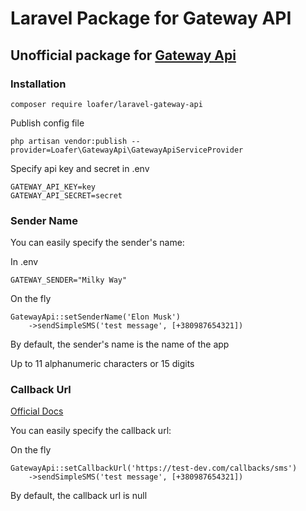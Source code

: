# Laravel Package for Gateway API

## Unofficial package for [Gateway Api](https://gatewayapi.com)
### Installation
```
composer require loafer/laravel-gateway-api
```

Publish config file
```
php artisan vendor:publish --provider=Loafer\GatewayApi\GatewayApiServiceProvider
```

Specify api key and secret in .env
```
GATEWAY_API_KEY=key
GATEWAY_API_SECRET=secret
```

### Sender Name
You can easily specify the sender's name:

In .env
```
GATEWAY_SENDER="Milky Way"
```

On the fly
```
GatewayApi::setSenderName('Elon Musk')
    ->sendSimpleSMS('test message', [+380987654321])
```

By default, the sender's name is the name of the app

Up to 11 alphanumeric characters or 15 digits

### Callback Url

[Official Docs](https://gatewayapi.com/docs/apis/rest/#http-callback)

You can easily specify the callback url:

On the fly
```
GatewayApi::setCallbackUrl('https://test-dev.com/callbacks/sms')
    ->sendSimpleSMS('test message', [+380987654321])
```

By default, the callback url is null
